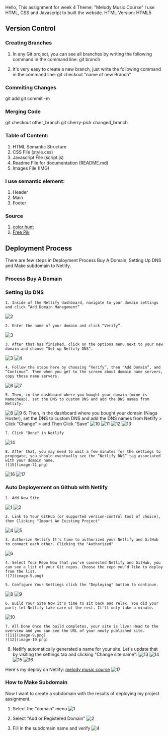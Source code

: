 Hello, This assignment for week 4
Theme: "Melody Music Course"
I use HTML, CSS and Javascript to built the website.
HTML Version: HTML5

## Version Control
### Creating Branches
1. In any Git project, you can see all branches by writing the following command in the command line:
git branch

2. It's very easy to create a new branch, just write the following command in the command line:
git checkout "name of new Branch"

### Commiting Changes
git add <files>
git commit -m <message>

### Merging Code
git checkout other_branch
git cherry-pick changed_branch

### Table of Content:
1. HTML Semantic Structure
2. CSS File (style.css)
3. Javascript File (script.js)
4. Readme File for documentation (README.md)
5. Images File (IMG)

### I use semantic element:
1. Header
2. Main
3. Footer

### Source
1. [color hunt](https://colorhunt.co/)
2. [Free Pik](https://www.freepik.com)

## Deployment Process
There are few steps in Deployment Process Buy A Domain, Setting Up DNS and Make subdomain to Netlify.

### Process Buy A Domain

### Setting Up DNS
    1. Inside of the Netlify dashboard, navigate to your domain settings and click “Add Domain Management”
![2](image-54.png)

    2. Enter the name of your domain and click “Verify”.
![3](image-70.png)

    3. After that has finished, click on the options menu next to your new domain and choose “Set up Netlify DNS”.
![3](image-55.png)
![4](image-56.png)

    4. Follow the steps here by choosing “Verify”, then “Add Domain”, and “Continue”. Then when you get to the screen about domain name servers, copy those name servers.
![6](image-58.png)
![7](image-59.png)

    5. Then, in the dashboard where you bought your domain (mine is Namecheap), set the DNS to custom DNS and add the DNS names from Netlify.
![8](image-63.png)
![9](image-64.png)
    6. Then, in the dashboard where you bought your domain (Niaga Hoster), set the DNS to custom DNS and add the DNS names from Netlify > Click "Change" > and Then Click "Save"
![10](image-61.png)
![11](image-65.png)
![12](image-66.png)
![13](image-67.png)

    7. Click "Done" in Netlify
![14](image-68.png)

    8. After that, you may need to wait a few minutes for the settings to propogate, you should eventually see the “Netlify DNS” tag associated with your domain name.
    ![15](image-71.png)
![16](image-72.png)
![17](image-73.png)

### Auto Deployement on Github with Netlify

    1. Add New Site
![1](image.png)
![2](image-1.png)

    2. Link to Your GitHub (or supported version-control tool of choice), then Clicking "Import An Existing Project"
![4](image-2.png)
![5](image-3.png)

    3. Authorize Netlify It's time to authorized your Netlify and GitHub to connect each other. Clicking the "Authorized"
![6](image-4.png)

    4. Select Your Repo Now that you've connected Netlify and GitHub, you can see a list of your Git repos. Choose the repo you’d like to deploy from the list.
    ![7](image-5.png)

    5. Configure Your Settings click the "Deploying" button to continue.
![8](image-6.png)
![9](image-7.png)

    6. Build Your Site Now it's time to sit back and relax. You did your part; let Netlify take care of the rest. It'll only take a minute.
![10](image-8.png)

    7. All Done Once the build completes, your site is live! Head to the overview and you can see the URL of your newly published site.
    ![11](image-9.png)
    ![12](image-10.png)

8. Netlify automatically generated a name for your site. Let's update that by visiting the settings tab and clicking "Change site name":
![13](image-11.png)
![14](image-12.png)
![15](image-13.png)
![16](image-14.png)

Here's my deploy on Netlify:
[melody music course](melodymusiccourse.netlify.app)
![17](image-16.png)

### How to Make Subdomain
Now I want to create a subdomain with the results of deploying my project assignment.
1. Select the "domain" menu
![1](image-15.png)

2. Select "Add or Registered Domain"
![2](image-17.png)

3. Fill in the subdomain name and verify
![4](image-18.png)